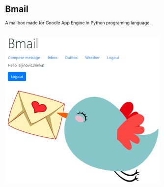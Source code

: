 # Bmail

A mailbox made for Goodle App Engine in Python programing language.
#
![Alt text](/assets/img/screenshot.PNG?raw=true "Optional Title")